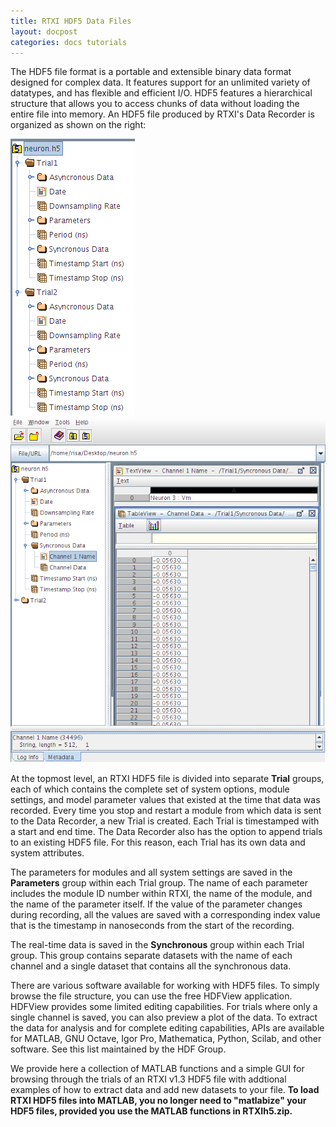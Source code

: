 ```yaml
---
title: RTXI HDF5 Data Files
layout: docpost
categories: docs tutorials
---
```


The HDF5 file format is a portable and extensible binary data format designed for complex data. It features support for an unlimited variety of datatypes, and has flexible and efficient I/O. HDF5 features a hierarchical structure that allows you to access chunks of data without loading the entire file into memory. An HDF5 file produced by RTXI's Data Recorder is organized as shown on the right:  

<div class="container">
   <div class="col-sm-4">
      <a href="/assets/img/hdf5-rtxi.png"><img src="/assets/img/hdf5-rtxi.png" class="img-responsive"></a>
   </div>
   <div class="col-sm-8">
      <a href="/assets/img/hdf5-rtxi-2.png"><img src="/assets/img/hdf5-rtxi-2.png" class="img-responsive"></a>
   </div>
</div>

At the topmost level, an RTXI HDF5 file is divided into separate **Trial** groups, each of which contains the complete set of system options, module settings, and model parameter values that existed at the time that data was recorded. Every time you stop and restart a module from which data is sent to the Data Recorder, a new Trial is created. Each Trial is timestamped with a start and end time. The Data Recorder also has the option to append trials to an existing HDF5 file. For this reason, each Trial has its own data and system attributes.  

The parameters for modules and all system settings are saved in the **Parameters** group within each Trial group. The name of each parameter includes the module ID number within RTXI, the name of the module, and the name of the parameter itself. If the value of the parameter changes during recording, all the values are saved with a corresponding index value that is the timestamp in nanoseconds from the start of the recording.  

The real-time data is saved in the **Synchronous** group within each Trial group. This group contains separate datasets with the name of each channel and a single dataset that contains all the synchronous data.

There are various software available for working with HDF5 files. To simply browse the file structure, you can use the free HDFView application. HDFView provides some limited editing capabilities. For trials where only a single channel is saved, you can also preview a plot of the data. To extract the data for analysis and for complete editing capabilities, APIs are available for MATLAB, GNU Octave, Igor Pro, Mathematica, Python, Scilab, and other software. See this list maintained by the HDF Group.

We provide here a collection of MATLAB functions and a simple GUI for browsing through the trials of an RTXI v1.3 HDF5 file with addtional examples of how to extract data and add new datasets to your file. **To load RTXI HDF5 files into MATLAB, you no longer need to "matlabize" your HDF5 files, provided you use the MATLAB functions in RTXIh5.zip.**
